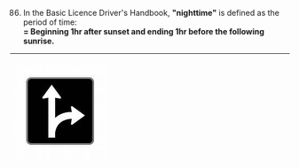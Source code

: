 86. In the Basic Licence Driver's Handbook, **"nighttime"** is defined as the period of time:  
    **= Beginning 1hr after sunset and ending 1hr before the following sunrise.**
---
![straight or right](https://github.com/tamunoWoks/drivers_assessment/blob/main/images/straight_or_right.jfif)
